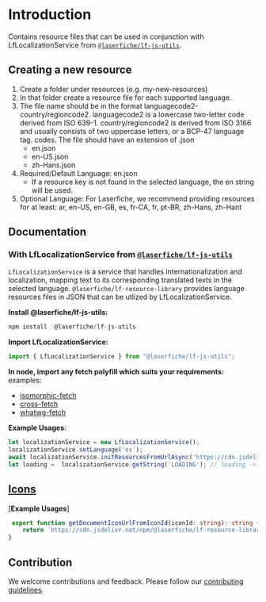 # Introduction

Contains resource files that can be used in conjunction with LfLocalizationService from [`@laserfiche/lf-js-utils`](https://github.com/Laserfiche/lf-js-utils).

## Creating a new resource

1. Create a folder under resources (e.g. my-new-resources)
2. In that folder create a resource file for each supported language.
3. The file name should be in the format languagecode2-country/regioncode2. languagecode2 is a lowercase two-letter code derived from ISO 639-1. country/regioncode2 is derived from ISO 3166 and usually consists of two uppercase letters, or a BCP-47 language tag. codes. The file should have an extension of .json
   - en.json
   - en-US.json
   - zh-Hans.json
4. Required/Default Language: en.json
   - If a resource key is not found in the selected language, the en string will be used.
5. Optional Language: For Laserfiche, we recommend providing resources for at least: ar, en-US, en-GB, es, fr-CA, fr, pt-BR, zh-Hans, zh-Hant

## Documentation

### With LfLocalizationService from [`@laserfiche/lf-js-utils`](https://github.com/Laserfiche/lf-js-utils)

`LfLocalizationService` is a service that handles internationalization and localization, mapping text to its corresponding translated texts in the selected language. `@laserfiche/lf-resource-library` provides language resources files in JSON that can be utlized by LfLocalizationService.

**Install @laserfiche/lf-js-utils:**

```ts
npm install  @laserfiche/lf-js-utils
```

**Import LfLocalizationService:**

```ts
import { LfLocalizationService } from "@laserfiche/lf-js-utils";
```

**In node, import any fetch polyfill which suits your requirements:**
examples:

- [isomorphic-fetch](https://www.npmjs.com/package/isomorphic-fetch)
- [cross-fetch](https://www.npmjs.com/package/cross-fetch)
- [whatwg-fetch](https://www.npmjs.com/package/whatwg-fetch)

**Example Usages**:

```ts
let localizationService = new LfLocalizationService();
localizationService.setLanguage('es');
await localizationService.initResourcesFromUrlAsync('https://cdn.jsdelivr.net/npm/@laserfiche/lf-resource-library@3.0.0/resources/laserfiche-base');
let loading =  localizationService.getString('LOADING'); // loading -> 'Cargando...'
```

## [Icons](https://github.com/Laserfiche/lf-resource-library/blob/main/resources/icons/document-icons-documentation.md)

[**Example Usages**]

```ts
 export function getDocumentIconUrlFromIconId(iconId: string): string {
    return `https://cdn.jsdelivr.net/npm/@laserfiche/lf-resource-library@3.0.0/resources/icons/document-icons.svg#${iconId}`;
}
```

## Contribution

We welcome contributions and feedback. Please follow our [contributing guidelines](https://github.com/Laserfiche/lf-resource-library/blob/main/CONTRIBUTING.md).
